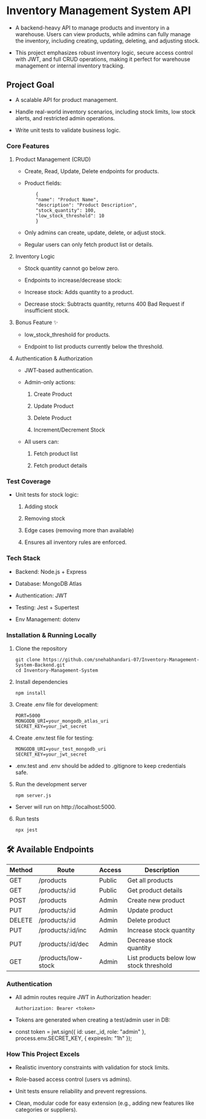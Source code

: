 # Inventory Management System API

- A backend-heavy API to manage products and inventory in a warehouse. Users can view products, while admins can fully manage the inventory, including creating, updating, deleting, and adjusting stock.

- This project emphasizes robust inventory logic, secure access control with JWT, and full CRUD operations, making it perfect for warehouse management or internal inventory tracking.

## Project Goal

- A scalable API for product management.

- Handle real-world inventory scenarios, including stock limits, low stock alerts, and restricted admin operations.

- Write unit tests to validate business logic.

### Core Features

1. Product Management (CRUD)

    - Create, Read, Update, Delete endpoints for products.

    - Product fields:
        ```
            {
            "name": "Product Name",
            "description": "Product Description",
            "stock_quantity": 100,
            "low_stock_threshold": 10
            }
        ```

    - Only admins can create, update, delete, or adjust stock.

    - Regular users can only fetch product list or details.

2. Inventory Logic

    - Stock quantity cannot go below zero.

    - Endpoints to increase/decrease stock:

    - Increase stock: Adds quantity to a product.

    - Decrease stock: Subtracts quantity, returns 400 Bad Request if insufficient stock.

3. Bonus Feature ✨

    - low_stock_threshold for products.

    - Endpoint to list products currently below the threshold.

4. Authentication & Authorization

    - JWT-based authentication.

    - Admin-only actions:

        1. Create Product

        2. Update Product

        3. Delete Product

        4. Increment/Decrement Stock

    - All users can:

        1. Fetch product list

        2. Fetch product details

###  Test Coverage
  - Unit tests for stock logic:

    1. Adding stock

    2. Removing stock

    3. Edge cases (removing more than available)

    4. Ensures all inventory rules are enforced.

###  Tech Stack

- Backend: Node.js + Express

- Database: MongoDB Atlas

- Authentication: JWT

- Testing: Jest + Supertest

- Env Management: dotenv

###  Installation & Running Locally

1. Clone the repository

    ```
    git clone https://github.com/snehabhandari-07/Inventory-Management-System-Backend.git
    cd Inventory-Management-System
    ```

2. Install dependencies

    ```
    npm install
    ```

3. Create .env file for development:

    ```
    PORT=5000
    MONGODB_URI=your_mongodb_atlas_uri
    SECRET_KEY=your_jwt_secret
    ```

4. Create .env.test file for testing:

    ```
    MONGODB_URI=your_test_mongodb_uri
    SECRET_KEY=your_jwt_secret
    ```

- .env.test and .env should be added to .gitignore to keep credentials safe.

5. Run the development server

    ```
    npm server.js
    ```

- Server will run on http://localhost:5000.

6. Run tests

    ```
    npx jest
    ```

## 🛠️ Available Endpoints

| Method | Route                 | Access | Description                             |
|--------|-----------------------|--------|-----------------------------------------|
| GET    | /products             | Public | Get all products                        |
| GET    | /products/:id         | Public | Get product details                     |
| POST   | /products             | Admin  | Create new product                      |
| PUT    | /products/:id         | Admin  | Update product                          |
| DELETE | /products/:id         | Admin  | Delete product                          |
| PUT    | /products/:id/inc     | Admin  | Increase stock quantity                 |
| PUT    | /products/:id/dec     | Admin  | Decrease stock quantity                 |
| GET    | /products/low-stock   | Admin  | List products below low stock threshold |


### Authentication

- All admin routes require JWT in Authorization header:

    ```
    Authorization: Bearer <token>
    ```

- Tokens are generated when creating a test/admin user in DB:

- const token = jwt.sign({ id: user._id, role: "admin" }, process.env.SECRET_KEY, { expiresIn: "1h" });

### How This Project Excels

- Realistic inventory constraints with validation for stock limits.

- Role-based access control (users vs admins).

- Unit tests ensure reliability and prevent regressions.

- Clean, modular code for easy extension (e.g., adding new features like categories or suppliers).